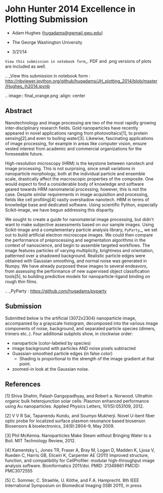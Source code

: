 John Hunter 2014 Excellence in Plotting Submission
==================================================

- Adam Hughes (hugadams@gwmail.gwu.edu)

- The George Washington University

- 3/21/14


`View this submission in notebook form`_.  PDF and .png versions of plots are included as well.

.. _View this submission in notebook form : http://nbviewer.ipython.org/github/hugadams/JH_plotting_2014/blob/master/Hughes_jh2014.ipynb

.. image:: final_orange.png
   :align: center

Abstract
--------

Nanotechnology and image processing are two of the most rapidly growing inter-disciplinary research fields.  Gold nanoparticles have recently appeared in novel applications ranging from photovoltaics[1], to protein sensing[2],and even to boiling water[3].   Likewise, fascinating applications of image processing, for example in areas like computer vision, ensure vested interest from academic and commercial organizations for the foreseeable future.

High-resolution microscopy (HRM) is the keystone between nanotech and image processing.  This is not surprising, since small variations in nanoparticle morphology, both at the individual particle and ensemble scale, drastically affect the macroscopic properties of the composite.  One would expect to find a considerable body of knowledge and software geared towards HRM nanomaterial processing; however, this is not the case.  Despite similar requirements in image acquisition and processing, fields like cell profiling[4] vastly overshadow nanotech. HRM in terms of knowledge base and dedicated software.  Using scientific Python, especially Scikit-image, we have begun addressing this disparity.

We sought to create a guide for nanomaterial image processing, but didn't want to make subjective assessments based on our sample images.  Using Scikit-image and a complementary particle analysis library, `PyParty`_, we set out to build artificial electron microscope images.  We could then compare the performance of preprocessing and segmentation algorithms in the context of nanoscience, and begin to assemble targeted workflows.  The image features particles of varying multiplicity, brightness and orientation, patterned over a shadowed background.  Realistic particle edges were obtained with Gaussian smoothing, and normal noise was generated in Numpy.  We have already purposed these images to several endeavors, from assessing the performance of new supervised object classification tools[5], to building predictive models for nanoparticle-ligand binding on rough thin films.

.. _PyParty : https://github.com/hugadams/pyparty

Submission
----------

Submitted below is the artificial (3072x2304) nanoparticle image, accompanied by a grayscale histogram, decomposed into the various image components of noise, background, and separated particle species (dimers, trimers etc..).  Four additional subplots show, in clockwise order:
   
   - nanoparticle (color-labeled by species)
   - image background with particles AND noise pixels subtracted
   - Guassian-smoothed particle edges (in false color)
       - Shading is proportional to the strength of the image gradient at that point.
   - zoomed-in look at the Gaussian noise.


References
----------
[1] Shiva Shahin, Palash Gangopadhyay, and Robert a. Norwood. Ultrathin organic bulk heterojunction solar cells: Plasmon enhanced performance using Au nanoparticles. Applied Physics Letters, 101(5):053109, 2012.

[2] V V R Sai, Tapanendu Kundu, and Soumyo Mukherji. Novel U-bent fiber optic probe for localized
surface plasmon resonance based biosensor. Biosensors & bioelectronics, 24(9):2804–9, May 2009.

[3] Phil McKenna. Nanoparticles Make Steam without Bringing Water to a Boil. MIT Technology Review, 2012.

[4] Kamentsky L, Jones TR, Fraser A, Bray M, Logan D, Madden K, Ljosa V, Rueden C, Harris GB, Eliceiri K, Carpenter AE (2011) Improved structure, function, and compatibility for CellProfiler: modular high-throughput image analysis software. Bioinformatics 2011/doi. PMID: 21349861 PMCID: PMC3072555

[5] C. Sommer, C. Straehle, U. Köthe, and F.A. Hamprecht.
8th IEEE International Symposium on Biomedical Imaging (ISBI 2011), in press
